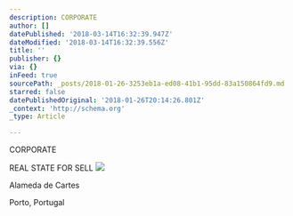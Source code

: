 ```yaml
---
description: CORPORATE
author: []
datePublished: '2018-03-14T16:32:39.947Z'
dateModified: '2018-03-14T16:32:39.556Z'
title: ''
publisher: {}
via: {}
inFeed: true
sourcePath: _posts/2018-01-26-3253eb1a-ed08-41b1-95dd-83a150864fd9.md
starred: false
datePublishedOriginal: '2018-01-26T20:14:26.801Z'
_context: 'http://schema.org'
_type: Article

---
```

CORPORATE

REAL STATE FOR SELL
![](https://the-grid-user-content.s3-us-west-2.amazonaws.com/997e0d17-6e8b-4cac-ab5b-23c390dbea80.jpg)

Alameda de Cartes

Porto, Portugal